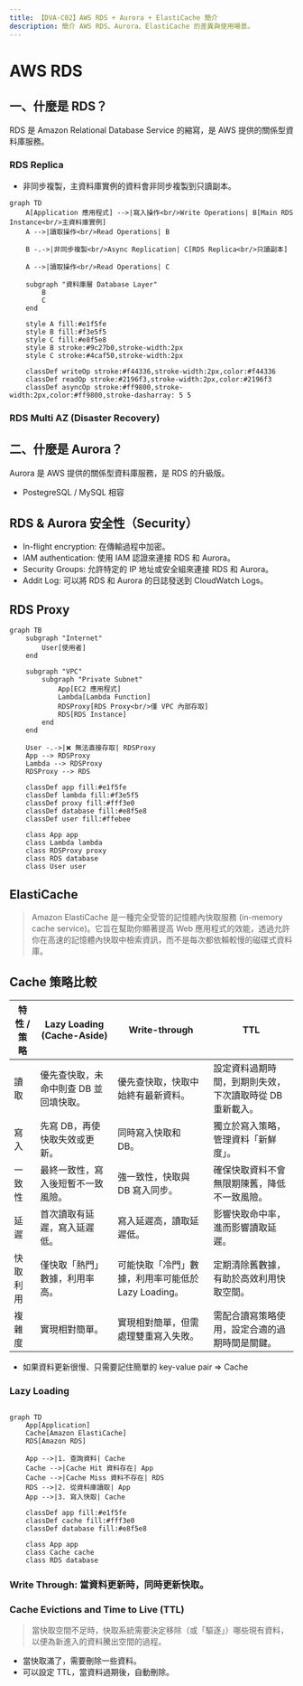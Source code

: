```yaml
---
title: 【DVA-C02】AWS RDS + Aurora + ElastiCache 簡介
description: 簡介 AWS RDS、Aurora、ElastiCache 的差異與使用場景。
---
```


# AWS RDS

## 一、什麼是 RDS？

RDS 是 Amazon Relational Database Service 的縮寫，是 AWS 提供的關係型資料庫服務。

### RDS Replica

- 非同步複製，主資料庫實例的資料會非同步複製到只讀副本。

```mermaid
graph TD
    A[Application 應用程式] -->|寫入操作<br/>Write Operations| B[Main RDS Instance<br/>主資料庫實例]
    A -->|讀取操作<br/>Read Operations| B

    B -.->|非同步複製<br/>Async Replication| C[RDS Replica<br/>只讀副本]

    A -->|讀取操作<br/>Read Operations| C

    subgraph "資料庫層 Database Layer"
        B
        C
    end

    style A fill:#e1f5fe
    style B fill:#f3e5f5
    style C fill:#e8f5e8
    style B stroke:#9c27b0,stroke-width:2px
    style C stroke:#4caf50,stroke-width:2px

    classDef writeOp stroke:#f44336,stroke-width:2px,color:#f44336
    classDef readOp stroke:#2196f3,stroke-width:2px,color:#2196f3
    classDef asyncOp stroke:#ff9800,stroke-width:2px,color:#ff9800,stroke-dasharray: 5 5
```

### RDS Multi AZ (Disaster Recovery)

## 二、什麼是 Aurora？

Aurora 是 AWS 提供的關係型資料庫服務，是 RDS 的升級版。

- PostegreSQL / MySQL 相容

## RDS & Aurora 安全性（Security）

- In-flight encryption: 在傳輸過程中加密。
- IAM authentication: 使用 IAM 認證來連接 RDS 和 Aurora。
- Security Groups: 允許特定的 IP 地址或安全組來連接 RDS 和 Aurora。
- Addit Log: 可以將 RDS 和 Aurora 的日誌發送到 CloudWatch Logs。

## RDS Proxy

```mermaid
graph TB
    subgraph "Internet"
        User[使用者]
    end

    subgraph "VPC"
        subgraph "Private Subnet"
            App[EC2 應用程式]
            Lambda[Lambda Function]
            RDSProxy[RDS Proxy<br/>僅 VPC 內部存取]
            RDS[RDS Instance]
        end
    end

    User -.->|❌ 無法直接存取| RDSProxy
    App --> RDSProxy
    Lambda --> RDSProxy
    RDSProxy --> RDS

    classDef app fill:#e1f5fe
    classDef lambda fill:#f3e5f5
    classDef proxy fill:#fff3e0
    classDef database fill:#e8f5e8
    classDef user fill:#ffebee

    class App app
    class Lambda lambda
    class RDSProxy proxy
    class RDS database
    class User user
```

## ElastiCache

> Amazon ElastiCache 是一種完全受管的記憶體內快取服務 (in-memory cache service)。它旨在幫助你顯著提高 Web 應用程式的效能，透過允許你在高速的記憶體內快取中檢索資訊，而不是每次都依賴較慢的磁碟式資料庫。

## Cache 策略比較

| 特性 / 策略 | Lazy Loading (Cache-Aside)             | Write-through                                       | TTL                                                      |
| ----------- | -------------------------------------- | --------------------------------------------------- | -------------------------------------------------------- |
| 讀取        | 優先查快取，未命中則查 DB 並回填快取。 | 優先查快取，快取中始終有最新資料。                  | 設定資料過期時間，到期則失效，下次讀取時從 DB 重新載入。 |
| 寫入        | 先寫 DB，再使快取失效或更新。          | 同時寫入快取和 DB。                                 | 獨立於寫入策略，管理資料「新鮮度」。                     |
| 一致性      | 最終一致性，寫入後短暫不一致風險。     | 強一致性，快取與 DB 寫入同步。                      | 確保快取資料不會無限期陳舊，降低不一致風險。             |
| 延遲        | 首次讀取有延遲，寫入延遲低。           | 寫入延遲高，讀取延遲低。                            | 影響快取命中率，進而影響讀取延遲。                       |
| 快取利用    | 僅快取「熱門」數據，利用率高。         | 可能快取「冷門」數據，利用率可能低於 Lazy Loading。 | 定期清除舊數據，有助於高效利用快取空間。                 |
| 複雜度      | 實現相對簡單。                         | 實現相對簡單，但需處理雙重寫入失敗。                | 需配合讀寫策略使用，設定合適的過期時間是關鍵。           |

- 如果資料更新很慢、只需要記住簡單的 key-value pair => Cache

### Lazy Loading

```mermaid

graph TD
    App[Application]
    Cache[Amazon ElastiCache]
    RDS[Amazon RDS]

    App -->|1. 查詢資料| Cache
    Cache -->|Cache Hit 資料存在| App
    Cache -->|Cache Miss 資料不存在| RDS
    RDS -->|2. 從資料庫讀取| App
    App -->|3. 寫入快取| Cache

    classDef app fill:#e1f5fe
    classDef cache fill:#fff3e0
    classDef database fill:#e8f5e8

    class App app
    class Cache cache
    class RDS database
```

### Write Through: 當資料更新時，同時更新快取。

### Cache Evictions and Time to Live (TTL)

> 當快取空間不足時，快取系統需要決定移除（或「驅逐」）哪些現有資料，以便為新進入的資料騰出空間的過程。

- 當快取滿了，需要刪除一些資料。
- 可以設定 TTL，當資料過期後，自動刪除。
